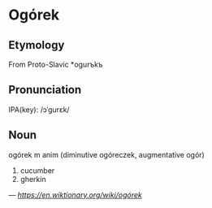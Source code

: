 # Ogórek

## Etymology

From Proto-Slavic \*ogurъkъ

## Pronunciation

IPA(key): /ɔˈɡurɛk/

## Noun

ogórek m anim (diminutive ogóreczek, augmentative ogór)

1. cucumber
2. gherkin

_— https://en.wiktionary.org/wiki/ogórek_
